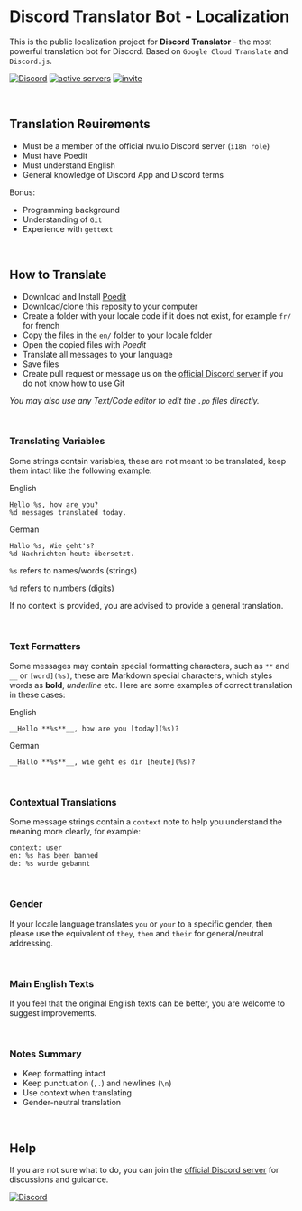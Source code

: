 # Discord Translator Bot - Localization

This is the public localization project for **Discord Translator** - the most powerful translation bot for Discord.
Based on `Google Cloud Translate` and `Discord.js`.

[![Discord](https://discordapp.com/api/guilds/377112375372808193/embed.png)](https://discord.gg/uekTNPj) [![active servers](https://discordbots.org/api/widget/servers/360081866461806595.svg)](https://discordbots.org/bot/360081866461806595) [![invite](https://img.shields.io/badge/invite-Translator%20Bot-7289DA.svg)](https://discordapp.com/api/oauth2/authorize?client_id=360081866461806595&permissions=67628096&scope=bot)

<br>

## Translation Reuirements

* Must be a member of the official nvu.io Discord server (`i18n role`)
* Must have Poedit
* Must understand English
* General knowledge of Discord App and Discord terms

Bonus:

* Programming background
* Understanding of `Git`
* Experience with `gettext`

<br>

## How to Translate

* Download and Install [Poedit](https://poedit.net/)
* Download/clone this reposity to your computer
* Create a folder with your locale code if it does not exist, for example `fr/` for french
* Copy the files in the `en/` folder to your locale folder
* Open the copied files with *Poedit*
* Translate all messages to your language
* Save files
* Create pull request or message us on the [official Discord server](https://discordapp.com/invite/uekTNPj) if you do not know how to use Git

*You may also use any Text/Code editor to edit the `.po` files directly.*

<br>

### Translating Variables

Some strings contain variables, these are not meant to be translated, keep them intact like the following example:

English
```
Hello %s, how are you?
%d messages translated today.
```

German
```
Hallo %s, Wie geht's?
%d Nachrichten heute übersetzt.
```

`%s` refers to names/words (strings)

`%d` refers to numbers (digits)

If no context is provided, you are advised to provide a general translation.

<br>

### Text Formatters

Some messages may contain special formatting characters, such as `**` and `__` or `[word](%s)`, these are Markdown special characters, which styles words as **bold**, _underline_ etc. Here are some examples of correct translation in these cases:

English
```
__Hello **%s**__, how are you [today](%s)?
```
German
```
__Hallo **%s**__, wie geht es dir [heute](%s)?
```

<br>

### Contextual Translations

Some message strings contain a `context` note to help you understand the meaning more clearly, for example:

```
context: user
en: %s has been banned
de: %s wurde gebannt
```

<br>

### Gender

If your locale language translates `you` or `your` to a specific gender, then please use the equivalent of `they`, `them` and `their` for general/neutral addressing.

<br>

### Main English Texts

If you feel that the original English texts can be better, you are welcome to suggest improvements.

<br>

### Notes Summary

* Keep formatting intact
* Keep punctuation (`,.`) and newlines (`\n`)
* Use context when translating
* Gender-neutral translation

<br>

## Help

If you are not sure what to do, you can join the [official Discord server](https://discord.gg/uekTNPj) for discussions and guidance.

[![Discord](https://discordapp.com/api/guilds/377112375372808193/embed.png)](https://discord.gg/uekTNPj)
